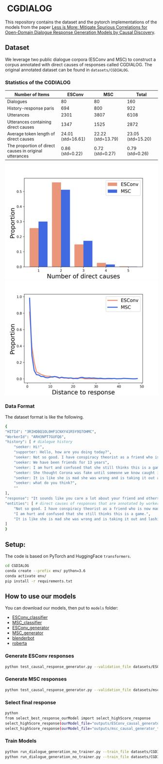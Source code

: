 # <img src="img/logo.jpg" width="8%" alt="" align=center /> CGDIALOG

This repository contains the dataset and the pytorch implementations of the models from the paper [Less is More: Mitigate Spurious Correlations for Open-Domain Dialogue Response Generation Models by Causal Discovery]().

## Dataset
We leverage two public dialogue corpora (ESConv and MSC) to construct a corpus annotated with direct causes of responses called CGDIALOG.
The original annotated dataset can be found in `datasets/CGDIALOG`.

### Statistics of the CGDIALOG

| Number of Items                                        | ESConv            | MSC               | Total             |
|--------------------------------------------------------|-------------------|-------------------|-------------------|
| Dialogues                                              | 80                | 80                | 160               |
| History-response paris                                 | 694               | 800               | 922               |
| Utterances                                             | 2301              | 3807              | 6108              |
| Utterances containing direct causes                    | 1347              | 1525              | 2872              |
| Average token length of direct causes                  | 24.01 (std=16.61) | 22.22 (std=13.79) | 23.05 (std=15.20) |
| The proportion of direct causes in original utterances | 0.86 (std=0.22)   | 0.72 (std=0.27)   | 0.79 (std=0.26)   |

![number of direct causes](images/numOfCausesHist.png "The ratio between the number of the history-response pairs with a particular number of direct causes and all history-response pairs.")
![distance to response](images/positionOfCausesHist.png "Proximity between direct causes and responses, measured by the percentage of such pairs in all history-response pairs.")

### Data Format
The dataset format is like the following.
```bash
{
"HITId": "3RIHDBQ1OL0HF1CNXY41R5Y9Q7OHMC",
"WorkerId": "ARH3NPT7GUFQ6",
"history": [ # dialogue history
    "seeker: Hi!",
    "supporter: Hello, how are you doing today?",
    "seeker: Not so good. I have conspiracy theorist as a friend who is now mad at me because I told her to pull up her mask while talking to me.",
    "seeker: We have been friends for 13 years",
    "seeker: I am hurt and confused that she still thinks this is a game.",
    "seeker: She thought Corona was fake until someone we know caught it.",
    "seeker: It is like she is mad she was wrong and is taking it out and lashing out at those who have been trying to persuade her the whole time...",
    "seeker: what do you think?",
    ""
],
"response": "It sounds like you care a lot about your friend and others. How old is your friend?",
"entities": [ # direct causes of responses that are annotated by workers.
    "Not so good. I have conspiracy theorist as a friend who is now mad at me because I told her to pull up her mask while talking to me.",
    "I am hurt and confused that she still thinks this is a game.",
    "It is like she is mad she was wrong and is taking it out and lashing out at those who have been trying to persuade her the whole time..."
]
}
```

## Setup:
The code is based on PyTorch and HuggingFace `transformers`.
```bash 
cd CGDIALOG
conda create --prefix env/ python=3.6
conda activate env/
pip install -r requirements.txt 
```

## How to use our models
You can download our models, then put to `models` folder:
- [ESConv_classifier](https://drive.google.com/drive/folders/109rlsiHP0o2-w2Dy0DVqwWPa6joYTNBo?usp=sharing)
- [MSC_classifier](https://drive.google.com/drive/folders/1_t9mPzQQFHhcbp1azQ11e6cse_Tz9vR0?usp=sharing)
- [ESConv_generator](https://drive.google.com/drive/folders/1RWvbklirSxaHjofJyIxYMu42Ge444WDv?usp=sharing)
- [MSC_generator](https://drive.google.com/drive/folders/1tBAvLN9W_dxQqNcAAxdblTUtVbFjaJUN?usp=sharing)
- [blenderbot](https://drive.google.com/drive/folders/1vkslYrL0epbLeoP131Wh3a2BJaBuvHd3?usp=sharing)
- [roberta](https://drive.google.com/drive/folders/1rF9fx3cFZ3VG5huIvj3hXLTKGt2dRFYj?usp=sharing)


### Generate ESConv responses
```bash
python test_causal_response_generator.py --validation_file datasets/ESConv/test_dataset.json --model_name_or_path models/ESConv_causal_generator_model/ --tokenizer_name models/blenderbot_400M_distill/ --twoCondition_tc_model_name_or_path models/ESConv_classifier/ --tc_tokenizer_name models/roberta_base/ --output_dir outputs/ESConv_causal_generator_test_result
```


### Generate MSC responses
```bash
python test_causal_response_generator.py --validation_file datasets/msc/msc_dialogue/session_4/test.json --model_name_or_path models/msc_causal_generator_model/ --tokenizer_name models/blenderbot_400M_distill/ --twoCondition_tc_model_name_or_path models/msc_classifier/ --tc_tokenizer_name models/roberta_base/ --output_dir outputs/msc_causal_generator_test_result
```

### Select final response
```bash
python
from select_best_response_ourModel import select_highScore_response
select_highScore_response(ourModel_file="outputs/ESConv_causal_generator_test_result", save_file="outputs/ESConv_test_result_in_testset_highestScore.json")
select_highScore_response(ourModel_file="outputs/msc_causal_generator_test_result", save_file="outputs/msc_test_result_in_testset_highestScore.json")
```

### Train Models
```bash
python run_dialogue_generation_no_trainer.py --train_file datasets/CGDIALOG/ESConv_causal_generator_train.csv --model_name_or_path models/blenderbot_400M_distill/ --output_dir models/ESConv_causal_generator_model_new
python run_dialogue_generation_no_trainer.py --train_file datasets/CGDIALOG/msc_causal_generator_train.csv --model_name_or_path models/blenderbot_400M_distill/ --output_dir models/msc_causal_generator_model_new
```